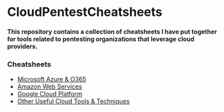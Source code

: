 # CloudPentestCheatsheets
#### This repository contains a collection of cheatsheets I have put together for tools related to pentesting organizations that leverage cloud providers.

### Cheatsheets
- [Microsoft Azure & O365](Azure.md)
- [Amazon Web Services](AWS.md)
- [Google Cloud Platform](GCP.md)
- [Other Useful Cloud Tools & Techniques](OtherTools.md)

